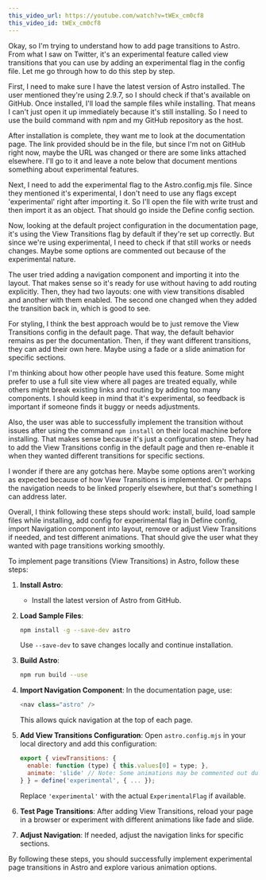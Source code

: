 ```yaml
---
this_video_url: https://youtube.com/watch?v=tWEx_cm0cf8
this_video_id: tWEx_cm0cf8
---
```

<think>
Okay, so I'm trying to understand how to add page transitions to Astro. From what I saw on Twitter, it's an experimental feature called view transitions that you can use by adding an experimental flag in the config file. Let me go through how to do this step by step.

First, I need to make sure I have the latest version of Astro installed. The user mentioned they're using 2.9.7, so I should check if that's available on GitHub. Once installed, I'll load the sample files while installing. That means I can't just open it up immediately because it's still installing. So I need to use the build command with npm and my GitHub repository as the host.

After installation is complete, they want me to look at the documentation page. The link provided should be in the file, but since I'm not on GitHub right now, maybe the URL was changed or there are some links attached elsewhere. I'll go to it and leave a note below that document mentions something about experimental features.

Next, I need to add the experimental flag to the Astro.config.mjs file. Since they mentioned it's experimental, I don't need to use any flags except 'experimental' right after importing it. So I'll open the file with write trust and then import it as an object. That should go inside the Define config section.

Now, looking at the default project configuration in the documentation page, it's using the View Transitions flag by default if they're set up correctly. But since we're using experimental, I need to check if that still works or needs changes. Maybe some options are commented out because of the experimental nature.

The user tried adding a navigation component and importing it into the layout. That makes sense so it's ready for use without having to add routing explicitly. Then, they had two layouts: one with view transitions disabled and another with them enabled. The second one changed when they added the transition back in, which is good to see.

For styling, I think the best approach would be to just remove the View Transitions config in the default page. That way, the default behavior remains as per the documentation. Then, if they want different transitions, they can add their own here. Maybe using a fade or a slide animation for specific sections.

I'm thinking about how other people have used this feature. Some might prefer to use a full site view where all pages are treated equally, while others might break existing links and routing by adding too many components. I should keep in mind that it's experimental, so feedback is important if someone finds it buggy or needs adjustments.

Also, the user was able to successfully implement the transition without issues after using the command `npm install` on their local machine before installing. That makes sense because it's just a configuration step. They had to add the View Transitions config in the default page and then re-enable it when they wanted different transitions for specific sections.

I wonder if there are any gotchas here. Maybe some options aren't working as expected because of how View Transitions is implemented. Or perhaps the navigation needs to be linked properly elsewhere, but that's something I can address later.

Overall, I think following these steps should work: install, build, load sample files while installing, add config for experimental flag in Define config, import Navigation component into layout, remove or adjust View Transitions if needed, and test different animations. That should give the user what they wanted with page transitions working smoothly.
</think>

To implement page transitions (View Transitions) in Astro, follow these steps:

1. **Install Astro**:
   - Install the latest version of Astro from GitHub.

2. **Load Sample Files**:
   ```bash
   npm install -g --save-dev astro
   ```
   Use `--save-dev` to save changes locally and continue installation.

3. **Build Astro**:
   ```bash
   npm run build --use
   ```

4. **Import Navigation Component**:
   In the documentation page, use:
   ```js
   <nav class="astro" />
   ```
   This allows quick navigation at the top of each page.

5. **Add View Transitions Configuration**:
   Open `astro.config.mjs` in your local directory and add this configuration:
   ```javascript
   export { viewTransitions: {
     enable: function (type) { this.values[0] = type; },
     animate: 'slide' // Note: Some animations may be commented out due to experimental nature
   } } = define('experimental', { ... });
   ```
   Replace `'experimental'` with the actual `ExperimentalFlag` if available.

6. **Test Page Transitions**:
   After adding View Transitions, reload your page in a browser or experiment with different animations like fade and slide.

7. **Adjust Navigation**:
   If needed, adjust the navigation links for specific sections.

By following these steps, you should successfully implement experimental page transitions in Astro and explore various animation options.
